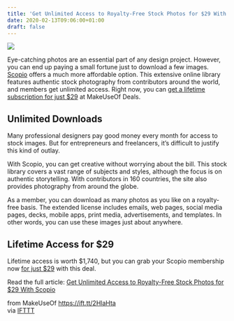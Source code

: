 ```yaml
---
title: 'Get Unlimited Access to Royalty-Free Stock Photos for $29 With Scopio'
date: 2020-02-13T09:06:00+01:00
draft: false
---
```


![](https://static.makeuseof.com/wp-content/uploads/2020/02/u8LGNFM.jpg)

Eye-catching photos are an essential part of any design project. However, you can end up paying a small fortune just to download a few images. [Scopio](https://scop.io/) offers a much more affordable option. This extensive online library features authentic stock photography from contributors around the world, and members get unlimited access. Right now, you can [get a lifetime subscription for just $29](https://deals.makeuseof.com/sales/scopio-authentic-stock-photography-lifetime-subscription?utm_source=makeuseof.com&utm_medium=referral&utm_campaign=scopio-authentic-stock-photography-lifetime-subscription&utm_term=scsf-369263&utm_content=a0x1P000004NF2t&scsonar=1) at MakeUseOf Deals.

Unlimited Downloads
-------------------

Many professional designers pay good money every month for access to stock images. But for entrepreneurs and freelancers, it’s difficult to justify this kind of outlay.

With Scopio, you can get creative without worrying about the bill. This stock library covers a vast range of subjects and styles, although the focus is on authentic storytelling. With contributors in 160 countries, the site also provides photography from around the globe.

As a member, you can download as many photos as you like on a royalty-free basis. The extended license includes emails, web pages, social media pages, decks, mobile apps, print media, advertisements, and templates. In other words, you can use these images just about anywhere.

Lifetime Access for $29
-----------------------

Lifetime access is worth $1,740, but you can grab your Scopio membership now [for just $29](https://deals.makeuseof.com/sales/scopio-authentic-stock-photography-lifetime-subscription?utm_source=makeuseof.com&utm_medium=referral&utm_campaign=scopio-authentic-stock-photography-lifetime-subscription&utm_term=scsf-369263&utm_content=a0x1P000004NF2t&scsonar=1) with this deal.

Read the full article: [Get Unlimited Access to Royalty-Free Stock Photos for $29 With Scopio](https://www.makeuseof.com/tag/get-unlimited-access-royalty-free-stock-photos-29-scopio/)

  
  
from MakeUseOf https://ift.tt/2HlaHta  
via [IFTTT](https://ifttt.com/?ref=da&site=blogger)